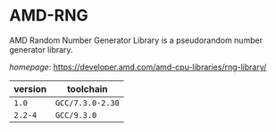 # AMD-RNG

AMD Random Number Generator Library is a pseudorandom number generator library.

*homepage*: <https://developer.amd.com/amd-cpu-libraries/rng-library/>

version | toolchain
--------|----------
``1.0`` | ``GCC/7.3.0-2.30``
``2.2-4`` | ``GCC/9.3.0``
